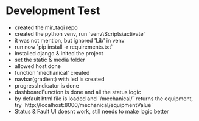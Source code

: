 # Development Test

<ul>

<li> created the mir_taqi repo

<li> created the python venv, run `venv\Scripts\activate`

<li> it was not mention, but ignored 'Lib' in venv

<li> run now `pip install -r requirements.txt`

<li> installed django & inited the project

<li> set the static & media folder

<li> allowed host done

<li> function 'mechanical' created

<li> navbar(gradient) with led is created

<li> progressIndicator is done

<li> dashboardFunction is done and all the status logic

<li> by default html file is loaded and `/mechanical/<str:equipment>` returns the equipment, try `http://localhost:8000/mechanical/equipmentValue`

<li> Status & Fault UI doesnt work, still needs to make logic better
</ul>
